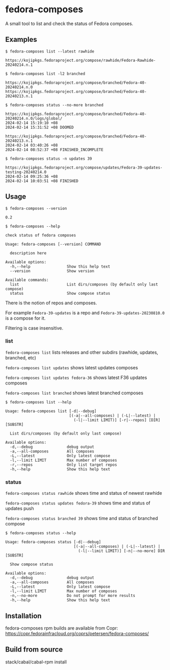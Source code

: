 # fedora-composes

A small tool to list and check the status of Fedora composes.

## Examples

`$ fedora-composes list --latest rawhide`
```
https://kojipkgs.fedoraproject.org/compose/rawhide/Fedora-Rawhide-20240214.n.1
```
`$ fedora-composes list -l2 branched`
```
https://kojipkgs.fedoraproject.org/compose/branched/Fedora-40-20240214.n.0
https://kojipkgs.fedoraproject.org/compose/branched/Fedora-40-20240213.n.1
```
`$ fedora-composes status --no-more branched`
```
https://kojipkgs.fedoraproject.org/compose/branched/Fedora-40-20240214.n.0/logs/global/
2024-02-14 15:19:10 +08
2024-02-14 15:31:52 +08 DOOMED

https://kojipkgs.fedoraproject.org/compose/branched/Fedora-40-20240213.n.1
2024-02-14 03:40:26 +08
2024-02-14 08:52:37 +08 FINISHED_INCOMPLETE

```

`$ fedora-composes status -n updates 39`
```
https://kojipkgs.fedoraproject.org/compose/updates/Fedora-39-updates-testing-20240214.0
2024-02-14 09:25:36 +08
2024-02-14 10:03:51 +08 FINISHED

```

## Usage

`$ fedora-composes --version`
```
0.2
```
`$ fedora-composes --help`
```
check status of fedora composes

Usage: fedora-composes [--version] COMMAND

  description here

Available options:
  -h,--help                Show this help text
  --version                Show version

Available commands:
  list                     List dirs/composes (by default only last compose)
  status                   Show compose status
```

There is the notion of repos and composes.

For example `Fedora-39-updates` is a repo
and `Fedora-39-updates-20230810.0` is a compose for it.

Filtering is case insensitive.

### list

`fedora-composes list` lists releases and other subdirs (rawhide, updates, branched, etc)

`fedora-composes list updates` shows latest updates composes

`fedora-composes list updates fedora-36` shows latest F36 updates composes

`fedora-composes list branched` shows latest branched composes

`$ fedora-composes list --help`
```
Usage: fedora-composes list [-d|--debug] 
                            [(-a|--all-composes) | (-L|--latest) | 
                              (-l|--limit LIMIT)] [-r|--repos] [DIR] [SUBSTR]

  List dirs/composes (by default only last compose)

Available options:
  -d,--debug               debug output
  -a,--all-composes        All composes
  -L,--latest              Only latest compose
  -l,--limit LIMIT         Max number of composes
  -r,--repos               Only list target repos
  -h,--help                Show this help text
```

### status

`fedora-composes status rawhide` shows time and status of newest rawhide

`fedora-composes status updates fedora-39` shows time and status of updates push

`fedora-composes status branched 39` shows time and status of branched compose

`$ fedora-composes status --help`
```
Usage: fedora-composes status [-d|--debug] 
                              [(-a|--all-composes) | (-L|--latest) | 
                                (-l|--limit LIMIT)] [-n|--no-more] DIR [SUBSTR]

  Show compose status

Available options:
  -d,--debug               debug output
  -a,--all-composes        All composes
  -L,--latest              Only latest compose
  -l,--limit LIMIT         Max number of composes
  -n,--no-more             Do not prompt for more results
  -h,--help                Show this help text
```

## Installation
fedora-composes rpm builds are available from Copr:
<https://copr.fedorainfracloud.org/coprs/petersen/fedora-composes/>

## Build from source
stack/cabal/cabal-rpm install
